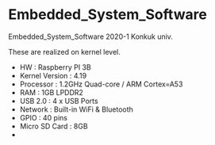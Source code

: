 # Embedded_System_Software
Embedded_System_Software 2020-1 Konkuk univ.

These are realized on kernel level.

- HW : Raspberry PI 3B 
- Kernel Version : 4.19 
- Processor : 1.2GHz Quad-core / ARM Cortex=A53 
- RAM : 1GB LPDDR2
- USB 2.0 : 4 x USB Ports
- Network : Built-in WiFi & Bluetooth
- GPIO : 40 pins
- Micro SD Card : 8GB
- 
